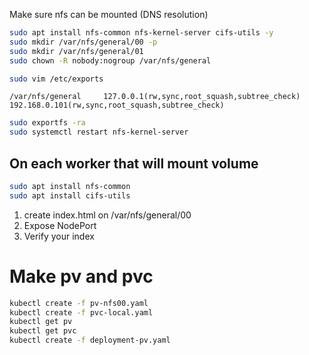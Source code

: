 Make sure nfs can be mounted (DNS resolution)

```sh
sudo apt install nfs-common nfs-kernel-server cifs-utils -y
sudo mkdir /var/nfs/general/00 -p
sudo mkdir /var/nfs/general/01
sudo chown -R nobody:nogroup /var/nfs/general

sudo vim /etc/exports
```

```exports
/var/nfs/general     127.0.0.1(rw,sync,root_squash,subtree_check) 192.168.0.101(rw,sync,root_squash,subtree_check)
```


```sh
sudo exportfs -ra
sudo systemctl restart nfs-kernel-server
```

## On each worker that will mount volume

```sh
sudo apt install nfs-common
sudo apt install cifs-utils
```

1. create index.html on /var/nfs/general/00
2. Expose NodePort
3. Verify your index

# Make pv and pvc

```sh
kubectl create -f pv-nfs00.yaml
kubectl create -f pvc-local.yaml
kubectl get pv
kubectl get pvc
kubectl create -f deployment-pv.yaml
```